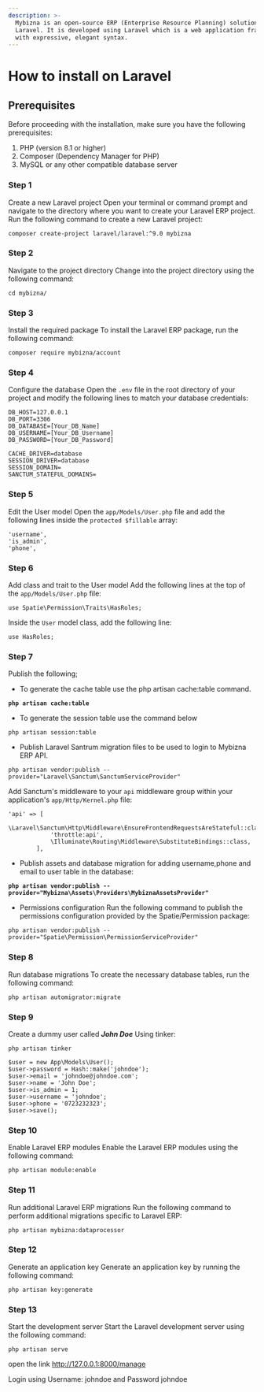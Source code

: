 ```yaml
---
description: >-
  Mybizna is an open-source ERP (Enterprise Resource Planning) solution for
  Laravel. It is developed using Laravel which is a web application framework
  with expressive, elegant syntax.
---
```


# How to install on Laravel

## Prerequisites <a href="#f144" id="f144"></a>

Before proceeding with the installation, make sure you have the following prerequisites:

1. PHP (version 8.1 or higher)
2. Composer (Dependency Manager for PHP)
3. MySQL or any other compatible database server

### Step 1 <a href="#b19d" id="b19d"></a>

Create a new Laravel project Open your terminal or command prompt and navigate to the directory where you want to create your Laravel ERP project. Run the following command to create a new Laravel project:

```
composer create-project laravel/laravel:^9.0 mybizna
```

### **Step 2** <a href="#cec0" id="cec0"></a>

Navigate to the project directory Change into the project directory using the following command:

```
cd mybizna/
```

### Step 3 <a href="#d817" id="d817"></a>

Install the required package To install the Laravel ERP package, run the following command:

```
composer require mybizna/account
```

### Step 4 <a href="#717b" id="717b"></a>

Configure the database Open the `.env` file in the root directory of your project and modify the following lines to match your database credentials:

```
DB_HOST=127.0.0.1
DB_PORT=3306
DB_DATABASE=[Your_DB_Name]
DB_USERNAME=[Your_DB_Username]
DB_PASSWORD=[Your_DB_Password]

CACHE_DRIVER=database
SESSION_DRIVER=database
SESSION_DOMAIN=
SANCTUM_STATEFUL_DOMAINS=
```

### Step 5 <a href="#9853" id="9853"></a>

Edit the User model Open the `app/Models/User.php` file and add the following lines inside the `protected $fillable` array:

```
'username',
'is_admin',
'phone',
```

### Step 6 <a href="#0169" id="0169"></a>

Add class and trait to the User model Add the following lines at the top of the `app/Models/User.php` file:

```
use Spatie\Permission\Traits\HasRoles;
```

Inside the `User` model class, add the following line:

```
use HasRoles;
```

### Step 7 <a href="#6cf5" id="6cf5"></a>

Publish the following;

* To generate the cache table use the php artisan cache:table command.

<pre><code><strong>php artisan cache:table
</strong></code></pre>

* To generate the session table use the command below

```
php artisan session:table
```

* Publish Laravel Santrum migration files to be used to login to Mybizna ERP API.

```
php artisan vendor:publish --provider="Laravel\Sanctum\SanctumServiceProvider"
```

&#x20;Add Sanctum's middleware to your `api` middleware group within your application's `app/Http/Kernel.php` file:

```
'api' => [
            \Laravel\Sanctum\Http\Middleware\EnsureFrontendRequestsAreStateful::class,
            'throttle:api',
            \Illuminate\Routing\Middleware\SubstituteBindings::class,
        ],
```

* Publish assets and database migration for adding username,phone and email to user table in the database:

<pre><code><strong>php artisan vendor:publish --provider="Mybizna\Assets\Providers\MybiznaAssetsProvider"
</strong></code></pre>

* Permissions configuration Run the following command to publish the permissions configuration provided by the Spatie/Permission package:

```
php artisan vendor:publish --provider="Spatie\Permission\PermissionServiceProvider"
```

### Step 8 <a href="#f4e1" id="f4e1"></a>

Run database migrations To create the necessary database tables, run the following command:

```
php artisan automigrator:migrate
```

### Step 9 <a href="#7276" id="7276"></a>

Create a dummy user called _**John Doe**_ Using tinker:

```
php artisan tinker

$user = new App\Models\User();
$user->password = Hash::make('johndoe');
$user->email = 'johndoe@johndoe.com';
$user->name = 'John Doe';
$user->is_admin = 1;
$user->username = 'johndoe';
$user->phone = '0723232323';
$user->save();
```

### Step 10 <a href="#7276" id="7276"></a>

Enable Laravel ERP modules Enable the Laravel ERP modules using the following command:

```
php artisan module:enable
```

### Step 11 <a href="#7535" id="7535"></a>

Run additional Laravel ERP migrations Run the following command to perform additional migrations specific to Laravel ERP:

```
php artisan mybizna:dataprocessor
```

### Step 12 <a href="#80d7" id="80d7"></a>

Generate an application key Generate an application key by running the following command:

```
php artisan key:generate
```

### Step 13 <a href="#b1df" id="b1df"></a>

Start the development server Start the Laravel development server using the following command:

```
php artisan serve
```

open the link http://127.0.0.1:8000/manage

Login using Username: johndoe and Password johndoe
